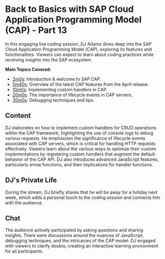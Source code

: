 # Back to Basics with SAP Cloud Application Programming Model (CAP) - Part 13

In this engaging live coding session, DJ Adams dives deep into the SAP Cloud Application Programming Model (CAP), exploring its features and functionalities. Viewers can expect to learn about coding practices while receiving insights into the SAP ecosystem.

**Main Topics Covered:**
- [2m0s](https://www.youtube.com/watch?v=xQ-fUnpdvgM&t=2m0s): Introduction & welcome to SAP CAP.
- [5m40s](https://www.youtube.com/watch?v=xQ-fUnpdvgM&t=5m40s): Overview of the latest CAP features from the April release.
- [10m0s](https://www.youtube.com/watch?v=xQ-fUnpdvgM&t=10m0s): Implementing custom handlers in CAP.
- [20m0s](https://www.youtube.com/watch?v=xQ-fUnpdvgM&t=20m0s): The importance of lifecycle events in CAP servers.
- [30m0s](https://www.youtube.com/watch?v=xQ-fUnpdvgM&t=30m0s): Debugging techniques and tips.

## Content
DJ elaborates on how to implement custom handlers for CRUD operations within the CAP framework, highlighting the use of console logs to debug various requests. He emphasizes the significance of lifecycle events associated with CAP servers, which is critical for handling HTTP requests effectively. Viewers learn about the various ways to optimize their custom implementations by registering custom handlers that augment the default behavior of the CAP API. DJ also introduces advanced JavaScript features, particularly arrow functions, and their implications for handler functions.

## DJ's Private Life
During the stream, DJ briefly shares that he will be away for a holiday next week, which adds a personal touch to the coding session and connects him with the audience.

## Chat
The audience actively participated by asking questions and sharing insights. There were discussions around the nuances of JavaScript, debugging techniques, and the intricacies of the CAP model. DJ engaged with viewers to clarify doubts, creating an interactive learning environment for all participants.